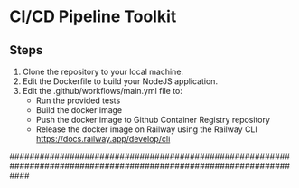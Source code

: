 # CI/CD Pipeline Toolkit

## Steps

1. Clone the repository to your local machine.
2. Edit the Dockerfile to build your NodeJS application.
3. Edit the .github/workflows/main.yml file to:
    - Run the provided tests
    - Build the docker image
    - Push the docker image to Github Container Registry repository
    - Release the docker image on Railway using the Railway CLI https://docs.railway.app/develop/cli

####################################################################################################################

